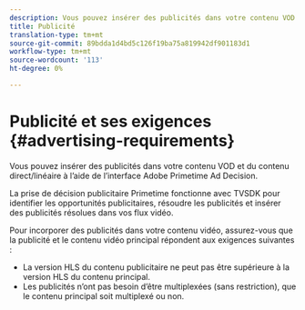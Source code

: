 ```yaml
---
description: Vous pouvez insérer des publicités dans votre contenu VOD et du contenu direct/linéaire à l’aide de l’interface Adobe Primetime Ad Decision.
title: Publicité
translation-type: tm+mt
source-git-commit: 89bdda1d4bd5c126f19ba75a819942df901183d1
workflow-type: tm+mt
source-wordcount: '113'
ht-degree: 0%

---
```



# Publicité et ses exigences {#advertising-requirements}

Vous pouvez insérer des publicités dans votre contenu VOD et du contenu direct/linéaire à l’aide de l’interface Adobe Primetime Ad Decision.

La prise de décision publicitaire Primetime fonctionne avec TVSDK pour identifier les opportunités publicitaires, résoudre les publicités et insérer des publicités résolues dans vos flux vidéo.

Pour incorporer des publicités dans votre contenu vidéo, assurez-vous que la publicité et le contenu vidéo principal répondent aux exigences suivantes :

* La version HLS du contenu publicitaire ne peut pas être supérieure à la version HLS du contenu principal.
* Les publicités n’ont pas besoin d’être multiplexées (sans restriction), que le contenu principal soit multiplexé ou non.